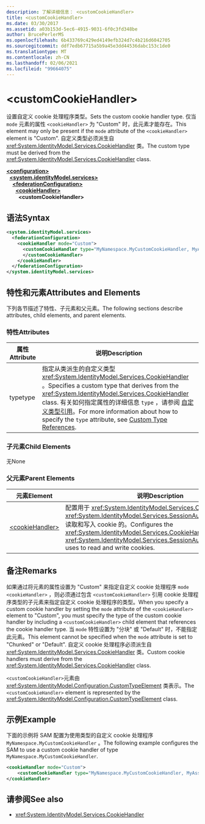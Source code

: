 ```yaml
---
description: 了解详细信息： <customCookieHandler>
title: <customCookieHandler>
ms.date: 03/30/2017
ms.assetid: a03b153d-5ec6-4915-9031-6f0c3fd348be
author: BrucePerlerMS
ms.openlocfilehash: 6b433769c429ed4149efb324d7c4b216d6042705
ms.sourcegitcommit: ddf7edb67715a5b9a45e3dd44536dabc153c1de0
ms.translationtype: MT
ms.contentlocale: zh-CN
ms.lasthandoff: 02/06/2021
ms.locfileid: "99664075"
---
```

# \<customCookieHandler>

<span data-ttu-id="3b0f9-102">设置自定义 cookie 处理程序类型。</span><span class="sxs-lookup"><span data-stu-id="3b0f9-102">Sets the custom cookie handler type.</span></span> <span data-ttu-id="3b0f9-103">仅当 `mode` 元素的属性 `<cookieHandler>` 为 "Custom" 时，此元素才能存在。</span><span class="sxs-lookup"><span data-stu-id="3b0f9-103">This element may only be present if the `mode` attribute of the `<cookieHandler>` element is "Custom".</span></span> <span data-ttu-id="3b0f9-104">自定义类型必须派生自 <xref:System.IdentityModel.Services.CookieHandler> 类。</span><span class="sxs-lookup"><span data-stu-id="3b0f9-104">The custom type must be derived from the <xref:System.IdentityModel.Services.CookieHandler> class.</span></span>  
  
[**\<configuration>**](../configuration-element.md)\
&nbsp;&nbsp;[**\<system.identityModel.services>**](system-identitymodel-services.md)\
&nbsp;&nbsp;&nbsp;&nbsp;[**\<federationConfiguration>**](federationconfiguration.md)\
&nbsp;&nbsp;&nbsp;&nbsp;&nbsp;&nbsp;[**\<cookieHandler>**](cookiehandler.md)\
&nbsp;&nbsp;&nbsp;&nbsp;&nbsp;&nbsp;&nbsp;&nbsp;**\<customCookieHandler>**  
  
## <a name="syntax"></a><span data-ttu-id="3b0f9-105">语法</span><span class="sxs-lookup"><span data-stu-id="3b0f9-105">Syntax</span></span>  
  
```xml  
<system.identityModel.services>  
  <federationConfiguration>  
    <cookieHandler mode="Custom">  
      <customCookieHandler type="MyNamespace.MyCustomCookieHandler, MyAssembly" >  
      </customCookieHandler>  
    </cookieHandler>  
  </federationConfiguration>  
</system.identityModel.services>  
```  
  
## <a name="attributes-and-elements"></a><span data-ttu-id="3b0f9-106">特性和元素</span><span class="sxs-lookup"><span data-stu-id="3b0f9-106">Attributes and Elements</span></span>  

 <span data-ttu-id="3b0f9-107">下列各节描述了特性、子元素和父元素。</span><span class="sxs-lookup"><span data-stu-id="3b0f9-107">The following sections describe attributes, child elements, and parent elements.</span></span>  
  
### <a name="attributes"></a><span data-ttu-id="3b0f9-108">特性</span><span class="sxs-lookup"><span data-stu-id="3b0f9-108">Attributes</span></span>  
  
|<span data-ttu-id="3b0f9-109">属性</span><span class="sxs-lookup"><span data-stu-id="3b0f9-109">Attribute</span></span>|<span data-ttu-id="3b0f9-110">说明</span><span class="sxs-lookup"><span data-stu-id="3b0f9-110">Description</span></span>|  
|---------------|-----------------|  
|<span data-ttu-id="3b0f9-111">type</span><span class="sxs-lookup"><span data-stu-id="3b0f9-111">type</span></span>|<span data-ttu-id="3b0f9-112">指定从类派生的自定义类型 <xref:System.IdentityModel.Services.CookieHandler> 。</span><span class="sxs-lookup"><span data-stu-id="3b0f9-112">Specifies a custom type that derives from the <xref:System.IdentityModel.Services.CookieHandler> class.</span></span> <span data-ttu-id="3b0f9-113">有关如何指定属性的详细信息 `type` ，请参阅 [自定义类型引用](../windows-workflow-foundation/index.md)。</span><span class="sxs-lookup"><span data-stu-id="3b0f9-113">For more information about how to specify the `type` attribute, see [Custom Type References](../windows-workflow-foundation/index.md).</span></span>|  
  
### <a name="child-elements"></a><span data-ttu-id="3b0f9-114">子元素</span><span class="sxs-lookup"><span data-stu-id="3b0f9-114">Child Elements</span></span>  

 <span data-ttu-id="3b0f9-115">无</span><span class="sxs-lookup"><span data-stu-id="3b0f9-115">None</span></span>  
  
### <a name="parent-elements"></a><span data-ttu-id="3b0f9-116">父元素</span><span class="sxs-lookup"><span data-stu-id="3b0f9-116">Parent Elements</span></span>  
  
|<span data-ttu-id="3b0f9-117">元素</span><span class="sxs-lookup"><span data-stu-id="3b0f9-117">Element</span></span>|<span data-ttu-id="3b0f9-118">说明</span><span class="sxs-lookup"><span data-stu-id="3b0f9-118">Description</span></span>|  
|-------------|-----------------|  
|[\<cookieHandler>](cookiehandler.md)|<span data-ttu-id="3b0f9-119">配置用于 <xref:System.IdentityModel.Services.CookieHandler> <xref:System.IdentityModel.Services.SessionAuthenticationModule> 读取和写入 cookie 的。</span><span class="sxs-lookup"><span data-stu-id="3b0f9-119">Configures the <xref:System.IdentityModel.Services.CookieHandler> that the <xref:System.IdentityModel.Services.SessionAuthenticationModule> uses to read and write cookies.</span></span>|  
  
## <a name="remarks"></a><span data-ttu-id="3b0f9-120">备注</span><span class="sxs-lookup"><span data-stu-id="3b0f9-120">Remarks</span></span>  

 <span data-ttu-id="3b0f9-121">如果通过将元素的属性设置为 "Custom" 来指定自定义 cookie 处理程序 `mode` `<cookieHandler>` ，则必须通过包含 `<customCookieHandler>` 引用 cookie 处理程序类型的子元素来指定自定义 cookie 处理程序的类型。</span><span class="sxs-lookup"><span data-stu-id="3b0f9-121">When you specify a custom cookie handler by setting the `mode` attribute of the `<cookieHandler>` element to "Custom", you must specify the type of the custom cookie handler by including a `<customCookieHandler>` child element that references the cookie handler type.</span></span> <span data-ttu-id="3b0f9-122">当 `mode` 特性设置为 "分块" 或 "Default" 时，不能指定此元素。</span><span class="sxs-lookup"><span data-stu-id="3b0f9-122">This element cannot be specified when the `mode` attribute is set to "Chunked" or "Default".</span></span> <span data-ttu-id="3b0f9-123">自定义 cookie 处理程序必须派生自 <xref:System.IdentityModel.Services.CookieHandler> 类。</span><span class="sxs-lookup"><span data-stu-id="3b0f9-123">Custom cookie handlers must derive from the <xref:System.IdentityModel.Services.CookieHandler> class.</span></span>  
  
 <span data-ttu-id="3b0f9-124">`<customCookieHandler>`元素由 <xref:System.IdentityModel.Configuration.CustomTypeElement> 类表示。</span><span class="sxs-lookup"><span data-stu-id="3b0f9-124">The `<customCookieHandler>` element is represented by the <xref:System.IdentityModel.Configuration.CustomTypeElement> class.</span></span>  
  
## <a name="example"></a><span data-ttu-id="3b0f9-125">示例</span><span class="sxs-lookup"><span data-stu-id="3b0f9-125">Example</span></span>  

 <span data-ttu-id="3b0f9-126">下面的示例将 SAM 配置为使用类型的自定义 cookie 处理程序 `MyNamespace.MyCustomCookieHandler` 。</span><span class="sxs-lookup"><span data-stu-id="3b0f9-126">The following example configures the SAM to use a custom cookie handler of type `MyNamespace.MyCustomCookieHandler`.</span></span>  
  
```xml  
<cookieHandler mode="Custom">  
    <customCookieHandler type="MyNamespace.MyCustomCookieHandler, MyAssembly" />  
</cookieHandler>  
```  
  
## <a name="see-also"></a><span data-ttu-id="3b0f9-127">请参阅</span><span class="sxs-lookup"><span data-stu-id="3b0f9-127">See also</span></span>

- <xref:System.IdentityModel.Services.CookieHandler>
